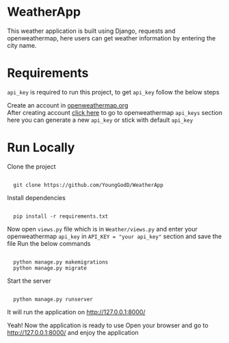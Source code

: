 # WeatherApp

This weather application is built using Django, requests and openweathermap, here users can get weather information by entering the city name.

# Requirements

`api_key` is required to run this project, to get `api_key` follow the below steps

Create an account in [openweathermap.org](https://openweathermap.org)<br>
After creating account [click here](https://home.openweathermap.org/api_keys) to go to openweathermap `api_keys` section here you can generate a new `api_key` or stick with default `api_key`
# Run Locally

Clone the project
```bush

  git clone https://github.com/YoungGodD/WeatherApp

```
Install dependencies
```bush

  pip install -r requirements.txt

```
Now open `views.py` file which is in `Weather/views.py` and enter your openweathermap `api_key` in `API_KEY = "your api_key"` section and save the file
Run the below commands
```bush

  python manage.py makemigrations
  python manage.py migrate

```
Start the server
```bush

  python manage.py runserver

```
It will run the application on http://127.0.0.1:8000/

Yeah! Now the application is ready to use
Open your browser and go to http://127.0.0.1:8000/ and enjoy the application
